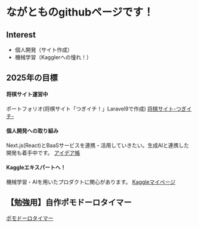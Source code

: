 # ながとものgithubページです！

## Interest
- 個人開発（サイト作成）
- 機械学習（Kagglerへの憧れ！）

## 2025年の目標  
#### 将棋サイト運営中
ポートフォリオ(将棋サイト「つぎイチ！」Laravel9で作成)
[将棋サイト-つぎイチ-](https://www.tugi-ichi.com)  

#### 個人開発への取り組み
Next.js(React)とBaaSサービスを連携・活用していきたい。生成AIと連携した開発も着手中です。
[アイデア帳](https://github.com/newstage75/MY-DEV-IDEAS)

#### Kaggleエキスパートへ！
機械学習・AIを用いたプロダクトに関心があります。
[Kaggleマイページ](https://www.kaggle.com/ngsw75)

## 【勉強用】自作ポモドーロタイマー
[ポモドーロタイマー](https://pomodoro-timer-henna.vercel.app/)
